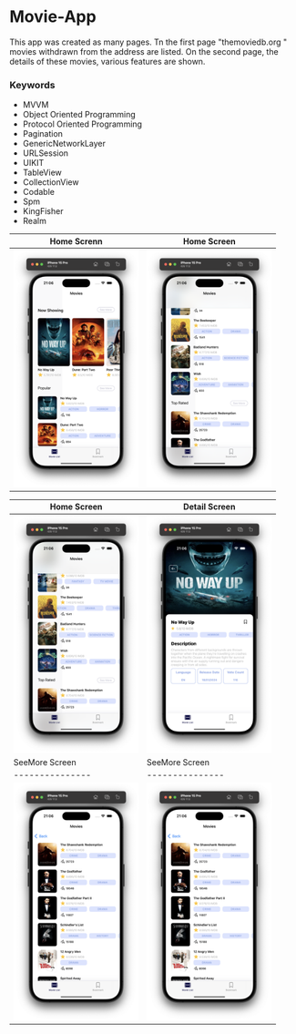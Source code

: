 # Movie-App

This app was created as many pages. Tn the first page "themoviedb.org " movies withdrawn from the address are listed. On the second page, the details of these movies, various features are shown.

### Keywords

<ul>
    <li>MVVM</li>
    <li>Object Oriented Programming</li>
    <li>Protocol Oriented Programming</li>
    <li>Pagination</li>
    <li>GenericNetworkLayer</li>
    <li>URLSession</li>
    <li>UIKIT</li>
    <li>TableView</li>
    <li>CollectionView</li>
    <li>Codable</li>
    <li>Spm</li>
    <li>KingFisher</li>
    <li>Realm</li>
</ul>

<div align="center">

| Home Screnn | Home Screen |
| --------------- | --------------- |
| <img src="images/home.png" alt="ss" width="220"/>  | <img src="images/home2.png" alt="ss" width="220"/>  |

| Home Screen | Detail Screen |
| --------------- | --------------- |
| <img src="images/home3.png" alt="ss" width="220"/>  | <img src="images/Detail.png" alt="ss" width="220"/>  |
| SeeMore Screen | SeeMore Screen |
| --------------- | --------------- |
| <img src="images/seemore.png" alt="ss" width="220"/>  | <img src="images/seemore.png" alt="ss" width="220"/>  |
</div>
</div>
